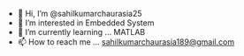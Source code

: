 - 👋 Hi, I’m @sahilkumarchaurasia25
- 👀 I’m interested in Embedded System
- 🌱 I’m currently learning ... MATLAB
- 📫 How to reach me ... sahilkumarchaurasia189@gmail.com

<!---
sahilkumarchaurasia25/sahilkumarchaurasia25 is a ✨ special ✨ repository because its `README.md` (this file) appears on your GitHub profile.
You can click the Preview link to take a look at your changes.
--->
